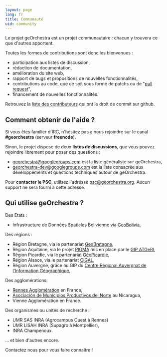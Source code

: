 ```yaml
---
layout: page
lang: fr
title: Communauté
uid: community
---
```


Le projet geOrchestra est un projet communautaire : chacun y trouvera ce que d'autres apportent.

Toutes les formes de contributions sont donc les bienvenues :

 * participation aux listes de discussion, 
 * rédaction de documentation, 
 * amélioration du site web,
 * rapport de bugs et propositions de nouvelles fonctionnalités,
 * contributions au code, que ce soit sous forme de patchs ou de "[pull request](https://help.github.com/articles/creating-a-pull-request)", 
 * financement de nouvelles fonctionnalités.

Retrouvez la [liste des contributeurs](https://github.com/orgs/georchestra/members) qui ont le droit de commit sur github.


## Comment obtenir de l'aide ?


Si vous êtes familier d'IRC, n'hésitez pas à nous rejoindre sur le canal **#georchestra** (serveur **freenode**).

Sinon, le projet dispose de deux **listes de discussions**, que vous pouvez rejoindre librement pour poser des questions :

 * [georchestra@googlegroups.com](https://groups.google.com/group/georchestra?hl=fr) est la liste généraliste sur geOrchestra,
 * [georchestra-dev@googlegroups.com](https://groups.google.com/group/georchestra-dev?hl=fr) est la liste consacrée aux développements et questions techniques autour de geOrchestra.
 
Pour **contacter le PSC**, utilisez l'adresse psc@georchestra.org. Aucun support ne sera fourni à cette adresse.


## Qui utilise geOrchestra ?

Des Etats :

 * Infrastructure de Données Spatiales Bolivienne via [GeoBolivia](http://geo.gob.bo/),

Des régions :

 * Région Bretagne, via le partenariat [GeoBretagne](http://www.geobretagne.fr),
 * Région Aquitaine, via le projet [PIGMA](http://www.pigma.org) mis en place par le [GIP ATGeRI](http://www.gipatgeri.fr/),
 * Région Picardie, via le partenariat [GéoPicardie](http://www.geopicardie.fr/portail/), 
 * Région Alsace, via le partenariat [CIGAL](http://www.cigalsace.org/portail/),
 * Région Auvergne, grâce au GIP du [Centre Régional Auvergnat de l'Information Géographique](http://craig.fr/),
 
Des agglomérations:

 * [Rennes Agglomération](http://metropole.rennes.fr/) en France,
 * [Asociación de Municipios Productivos del Norte](http://www.amupnor.com/ide) au Nicaragua,
 * Vienne Agglomération en France.

Des organismes ou unités de recherche :

 * UMR SAS INRA (Agrocampus Ouest à Rennes)
 * UMR LISAH INRA (Supagro à Montpellier),
 * INRA Champenoux.

... et bien d'autres encore.

Contactez nous pour vous faire connaître !
